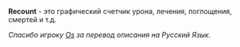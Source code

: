 **Recount** - это графический счетчик урона, лечения, поглощения, смертей и т.д.

*Спасибо игроку [Os](https://forum.sirus.su/members/17os86.175882/) за перевод описания на Русский Язык.*